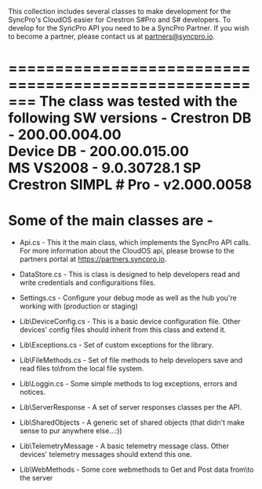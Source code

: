 ﻿This collection includes several classes to make development for the SyncPro's CloudOS easier for Crestron S#Pro and S# developers.
To develop for the SyncPro API you need to be a SyncPro Partner. If you wish to become a partner, please contact us at partners@syncpro.io.

=======================================================
The class was tested with the following SW versions - 
Crestron DB - 200.00.004.00  
Device DB - 200.00.015.00  
MS VS2008 - 9.0.30728.1 SP
Crestron SIMPL # Pro - v2.000.0058
=======================================================

Some of the main classes are - 
==============================

- Api.cs - This it the main class, which implements the SyncPro API calls. For more information about the CloudOS api, please browse
	to the partners portal at https://partners.syncpro.io. 

- DataStore.cs - This is class is designed to help developers read and write credentials and configuraitions files.

- Settings.cs - Configure your debug mode as well as the hub you're working with (production or staging)

- Lib\DeviceConfig.cs - This is a basic device configuration file. Other devices' config files should inherit from this class and extend it.

- Lib\Exceptions.cs - Set of custom exceptions for the library.

- Lib\FileMethods.cs - Set of file methods to help developers save and read files to\from the local file system.

- Lib\Loggin.cs - Some simple methods to log exceptions, errors and notices.

- Lib\ServerResponse - A set of server responses classes per the API.

- Lib\SharedObjects - A generic set of shared objects (that didn't make sense to pur anywhere else...:))

- Lib\TelemetryMessage - A basic telemetry message class. Other devices' telemetry messages should extend this one.

- Lib\WebMethods - Some core webmethods to Get and Post data from\to the server